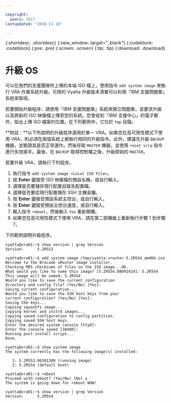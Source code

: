 ```yaml
---

copyright:
  years: 2017
lastupdated: "2018-11-10"

---
```


{:shortdesc: .shortdesc}
{:new_window: target="_blank"}
{:codeblock: .codeblock}
{:pre: .pre}
{:screen: .screen}
{:tip: .tip}
{:download: .download}

# 升級 OS
可以在我們的支援團隊所上傳的本端 ISO 檔上，使用指令 ``add system image`` 來執行 VRA 作業系統升級。可用的 Vyatta 升級版本清單可以利用「IBM 支援問題單」系統來取得。

若要開始升級程序，請使用「IBM 支援問題單」系統來開立問題單，並要求升級以及將新的 ISO 映像檔上傳至您的系統。您會收到「IBM 支援中心」的電子郵件，指出上傳 ISO 檔案的位置。在下列範例中，它位於 ``tmp`` 目錄。

**附註：**以下所說明的升級程序適用於單一 VRA。如果您在高可用性模式下使用 VRA，則必須在兩個系統上都執行相同的升級指令。此外，建議先升級 `BACKUP` 機器，並驗證其是否正常運作。然後存取 `MASTER` 機器，並使用 `reset vrrp` 指令進行失效接手。最後，在 `BACKUP` 取得控制權之後，升級原始的 `MASTER`。

若要升級 VRA，請執行下列程序。

1. 執行指令 ``add system image <Local ISO File>``。
2. 按 **Enter** 鍵接受 ISO 映像檔的預設名稱，或自行輸入。
3. 選擇是否要儲存現行配置目錄及配置檔。
4. 選擇是否要從現行配置儲存 SSH 主機金鑰。
5. 按 **Enter** 鍵接受預設系統主控台，或自行輸入。
6. 按 **Enter** 鍵接受預設主控台速度，或自行輸入。
7. 輸入指令 `reboot`，然後輸入 `Yes` 重新開機。
8. 如果您在高可用性模式下使用 VRA，請在第二部機器上重新執行步驟 1 到步驟 7。

下列範例說明升級程序。

```
vyatta@vra01:~$ show version | grep Version
Version:      5.2R5S3

vyatta@vra01:~$ add system image /tmp/vyatta-vrouter-5.2R5S4_amd64.iso
Welcome to the Brocade vRouter image installer.
Checking MD5 checksums of files on the ISO image...OK.
What would you like to name this image? [5.2R5S4.08091424]: 5.2R5S4
This image will be named: 5.2R5S4
Would you like to save the current configuration
directory and config file? (Yes/No) [Yes]:
Saving current configuration...
Would you like to save the SSH host keys from your
current configuration? (Yes/No) [Yes]:
Saving SSH keys...
Copying squashfs image...
Copying kernel and initrd images...
Copying saved configuration to config partition.
Copying saved SSH host keys.
Enter the desired system console [tty0]:
Enter the console speed [38400]:
Running post-install script...
Done.

vyatta@vra01:~$ show system image
The system currently has the following image(s) installed:

   1: 5.2R5S3.06301309 (running image)
   2: 5.2R5S4 (default boot)

vyatta@vra01:~$ reboot
Proceed with reboot? (Yes/No) [No] y
The system is going down for reboot NOW!

vyatta@vra01:~$ show version | grep Version
Version:      5.2R5S4
```
